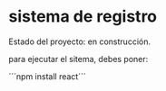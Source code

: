 <h1> sistema de registro</h1> 

Estado del proyecto: en construcción.

para ejecutar el sitema, debes poner:

´´´npm install react´´´
